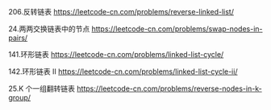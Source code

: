 206.反转链表
https://leetcode-cn.com/problems/reverse-linked-list/

24.两两交换链表中的节点
https://leetcode-cn.com/problems/swap-nodes-in-pairs/

141.环形链表
https://leetcode-cn.com/problems/linked-list-cycle/

142.环形链表 II
https://leetcode-cn.com/problems/linked-list-cycle-ii/

25.K 个一组翻转链表
https://leetcode-cn.com/problems/reverse-nodes-in-k-group/
